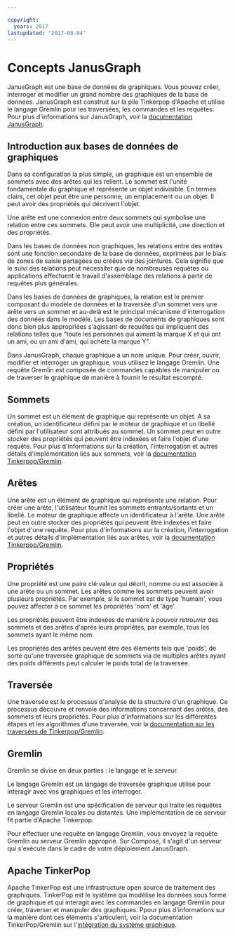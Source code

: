 ```yaml
---

copyright:
  years: 2017
lastupdated: "2017-08-04"
---
```


# Concepts JanusGraph

JanusGraph est une base de données de graphiques. Vous pouvez créer, interroger et modifier un grand nombre des graphiques de la base de données. JanusGraph est construit sur la pile Tinkerpop d'Apache et utilise le langage Gremlin pour les traversées, les commandes et les requêtes. Pour plus d'informations sur JanusGraph, voir la [documentation JanusGraph](http://docs.janusgraph.org/latest/index.html).

## Introduction aux bases de données de graphiques

Dans sa configuration la plus simple, un graphique est un ensemble de sommets avec des arêtes qui les relient. Le sommet est l'unité fondamentale du graphique et représente un objet indivisible. En termes clairs, cet objet peut être une personne, un emplacement ou un objet. Il peut avoir des propriétés qui décrivent l'objet. 

Une arête est une connexion entre deux sommets qui symbolise une relation entre ces sommets. Elle peut avoir une multiplicité, une direction et des propriétés.

Dans les bases de données non graphiques, les relations entre des entités sont une fonction secondaire de la base de données, exprimées par le biais de zones de saisie partagées ou créées via des jointures. Cela signifie que le suivi des relations peut nécessiter que de nombreuses requêtes ou applications effectuent le travail d'assemblage des relations à partir de requêtes plus générales.

Dans les bases de données de graphiques, la relation est le premier composant du modèle de données et la traversée d'un sommet vers une arête vers un sommet et au-delà est le principal mécanisme d'interrogation des données dans le modèle. Les bases de documents de graphiques sont donc bien plus appropriées s'agissant de requêtes qui impliquent des relations telles que "toute les personnes qui aiment la marque X et qui ont un ami, ou un ami d'ami, qui achète la marque Y". 

Dans JanusGraph, chaque graphique a un nom unique. Pour créer, ouvrir, modifier et interroger un graphique, vous utilisez le langage Gremlin. Une requête Gremlin est composée de commandes capables de manipuler ou de traverser le graphique de manière à fournir le résultat escompté.

## Sommets

Un sommet est un élément de graphique qui représente un objet. A sa création, un identificateur défini par le moteur de graphique et un libellé défini par l'utilisateur sont attribués au sommet. Un sommet peut en outre stocker des propriétés qui peuvent être indexées et faire l'objet d'une requête.
Pour plus d'informations sur la création, l'interrogation et autres détails d'implémentation liés aux sommets, voir la [documentation Tinkerpop/Gremlin](http://tinkerpop.apache.org/docs/3.2.3/reference/#_the_graph_structure).

## Arêtes

Une arête est un élément de graphique qui représente une relation. Pour créer une arête, l'utilisateur fournit les sommets entrants/sortants et un libellé. Le moteur de graphique affecte un identificateur à l'arête. Une arête peut en outre stocker des propriétés qui peuvent être indexées et faire l'objet d'une requête.
Pour plus d'informations sur la création, l'interrogation et autres détails d'implémentation liés aux arêtes, voir la [documentation Tinkerpop/Gremlin](http://tinkerpop.apache.org/docs/3.2.3/reference/#_the_graph_structure).

## Propriétés

Une propriété est une paire clé:valeur qui décrit, nomme ou est associée à une arête ou un sommet. Les arêtes comme les sommets peuvent avoir plusieurs propriétés. Par exemple, si le sommet est de type 'humain', vous pouvez affecter à ce sommet les propriétés 'nom' et 'âge'.

Les propriétés peuvent être indexées de manière à pouvoir retrouver des sommets et des arêtes d'après leurs propriétés, par exemple, tous les sommets ayant le même nom.

Les propriétés des arêtes peuvent être des éléments tels que 'poids', de sorte qu'une traversée graphique de sommets via de multiples arêtes ayant des poids différents peut calculer le poids total de la traversée. 

## Traversée

Une traversée est le processus d'analyse de la structure d'un graphique. Ce processus découvre et renvoie des informations concernant des arêtes, des sommets et leurs propriétés. Pour plus d'informations sur les différentes étapes et les algorithmes d'une traversée, voir la [documentation sur les traversées de Tinkerpop/Gremlin](http://tinkerpop.apache.org/docs/3.2.3/reference/#traversal).

## Gremlin

Gremlin se divise en deux parties : le langage et le serveur.

Le langage Gremlin est un langage de traversée graphique utilisé pour interagir avec vos graphiques et les interroger.

Le serveur Gremlin est une spécification de serveur qui traite les requêtes en langage Gremlin locales ou distantes. Une implémentation de ce serveur fit partie d'Apache Tinkerpop.

Pour effectuer une requête en langage Gremlin, vous envoyez la requête Gremlin au serveur Gremlin approprié. Sur Compose, il s'agit d'un serveur qui s'exécute dans le cadre de votre déploiement JanusGraph.

## Apache TinkerPop

Apache TinkerPop est une infrastructure open source de traitement des graphiques. TinkerPop est le système qui modélise les données sous forme de graphique et qui interagit avec les commandes en langage Gremlin pour créer, traverser et manipuler des graphiques. Ppour plus d'informations sur la manière dont ces éléments s'articulent, voir la documentation TinkerPop/Gremlin sur l'[intégration du système graphique](http://tinkerpop.apache.org/docs/3.2.3/reference/#_graph_system_integration).
